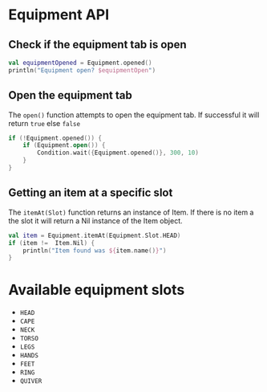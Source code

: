 # Equipment API

## Check if the equipment tab is open

```kotlin
val equipmentOpened = Equipment.opened()
println("Equipment open? $equipmentOpen")
```

## Open the equipment tab
The `open()` function attempts to open the equipment tab. If successful it will return `true` else `false`

```kotlin
if (!Equipment.opened()) {
    if (Equipment.open()) {
        Condition.wait({Equipment.opened()}, 300, 10)
    }
}
```

## Getting an item at a specific slot
The `itemAt(Slot)` function returns an instance of Item. If there is no item a the slot it will return a Nil instance of the Item object. 

```kotlin
val item = Equipment.itemAt(Equipment.Slot.HEAD)
if (item !=  Item.Nil) {
    println("Item found was ${item.name()}")
}
```


# Available equipment slots
- `HEAD`
- `CAPE`
- `NECK`
- `TORSO`
- `LEGS`
- `HANDS`
- `FEET`
- `RING`
- `QUIVER`